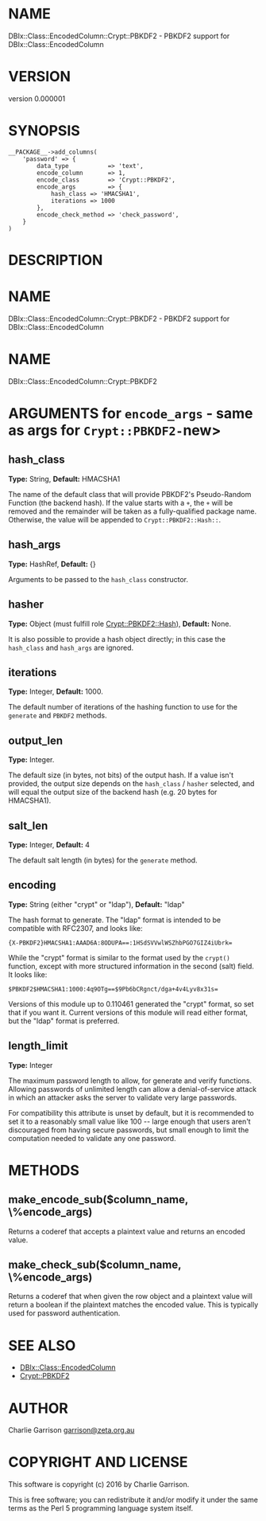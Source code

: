 # NAME

DBIx::Class::EncodedColumn::Crypt::PBKDF2 - PBKDF2 support for DBIx::Class::EncodedColumn

# VERSION

version 0.000001

# SYNOPSIS

    __PACKAGE__->add_columns(
        'password' => {
            data_type           => 'text',
            encode_column       => 1,
            encode_class        => 'Crypt::PBKDF2',
            encode_args         => {
                hash_class => 'HMACSHA1',
                iterations => 1000
            },
            encode_check_method => 'check_password',
        }
    )

# DESCRIPTION

# NAME

DBIx::Class::EncodedColumn::Crypt::PBKDF2 - PBKDF2 support for DBIx::Class::EncodedColumn

# NAME

DBIx::Class::EncodedColumn::Crypt::PBKDF2

# ARGUMENTS for `encode_args` - same as args for `Crypt::PBKDF2-`new>

## hash\_class

**Type:** String, **Default:** HMACSHA1

The name of the default class that will provide PBKDF2's Pseudo-Random
Function (the backend hash). If the value starts with a `+`, the `+` will
be removed and the remainder will be taken as a fully-qualified package
name. Otherwise, the value will be appended to `Crypt::PBKDF2::Hash::`.

## hash\_args

**Type:** HashRef, **Default:** {}

Arguments to be passed to the `hash_class` constructor.

## hasher

**Type:** Object (must fulfill role [Crypt::PBKDF2::Hash](https://metacpan.org/pod/Crypt::PBKDF2::Hash)), **Default:** None.

It is also possible to provide a hash object directly; in this case the
`hash_class` and `hash_args` are ignored.

## iterations

**Type:** Integer, **Default:** 1000.

The default number of iterations of the hashing function to use for the
`generate` and `PBKDF2` methods.

## output\_len

**Type:** Integer.

The default size (in bytes, not bits) of the output hash. If a value isn't
provided, the output size depends on the `hash_class` / `hasher`
selected, and will equal the output size of the backend hash (e.g. 20 bytes
for HMACSHA1).

## salt\_len

**Type:** Integer, **Default:** 4

The default salt length (in bytes) for the `generate` method.

## encoding

**Type:** String (either "crypt" or "ldap"), **Default:** "ldap"

The hash format to generate. The "ldap" format is intended to be compatible
with RFC2307, and looks like:

    {X-PBKDF2}HMACSHA1:AAAD6A:8ODUPA==:1HSdSVVwlWSZhbPGO7GIZ4iUbrk=

While the "crypt" format is similar to the format used by the `crypt()`
function, except with more structured information in the second (salt) field.
It looks like:

    $PBKDF2$HMACSHA1:1000:4q9OTg==$9Pb6bCRgnct/dga+4v4Lyv8x31s=

Versions of this module up to 0.110461 generated the "crypt" format, so set
that if you want it. Current versions of this module will read either format,
but the "ldap" format is preferred.

## length\_limit

**Type:** Integer

The maximum password length to allow, for generate and verify functions.
Allowing passwords of unlimited length can allow a denial-of-service attack
in which an attacker asks the server to validate very large passwords.

For compatibility this attribute is unset by default, but it is recommended
to set it to a reasonably small value like 100 -- large enough that users
aren't discouraged from having secure passwords, but small enough to limit
the computation needed to validate any one password.

# METHODS

## make\_encode\_sub($column\_name, \\%encode\_args)

Returns a coderef that accepts a plaintext value and returns an
encoded value.

## make\_check\_sub($column\_name, \\%encode\_args)

Returns a coderef that when given the row object and a plaintext value
will return a boolean if the plaintext matches the encoded value. This
is typically used for password authentication.

# SEE ALSO

- [DBIx::Class::EncodedColumn](https://metacpan.org/pod/DBIx::Class::EncodedColumn)
- [Crypt::PBKDF2](https://metacpan.org/pod/Crypt::PBKDF2)

# AUTHOR

Charlie Garrison <garrison@zeta.org.au>

# COPYRIGHT AND LICENSE

This software is copyright (c) 2016 by Charlie Garrison.

This is free software; you can redistribute it and/or modify it under
the same terms as the Perl 5 programming language system itself.
